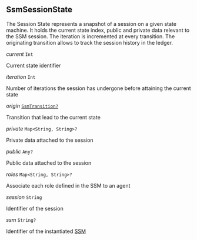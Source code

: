 

## SsmSessionState  


The Session State represents a snapshot of a session on a given state machine. It holds the current state index, public and private data relevant to the SSM session. The iteration is incremented at every transition. The originating transition allows to track the session history in the ledger.

  
<article>

*current* `Int` 

Current state identifier

</article>
<article>

*iteration* `Int` 

Number of iterations the session has undergone before attaining the current state

</article>
<article>

*origin* [`SsmTransition?`](/docs/chaincode-dsl-signing-state-machine--page#ssmtransition) 

Transition that lead to the current state

</article>
<article>

*private* `Map<String, String>?` 

Private data attached to the session

</article>
<article>

*public* `Any?` 

Public data attached to the session

</article>
<article>

*roles* `Map<String, String>?` 

Associate each role defined in the SSM to an agent

</article>
<article>

*session* `String` 

Identifier of the session

</article>
<article>

*ssm* `String?` 

Identifier of the instantiated [SSM](/docs/chaincode-dsl-signing-state-machine--page#ssm)

</article>

